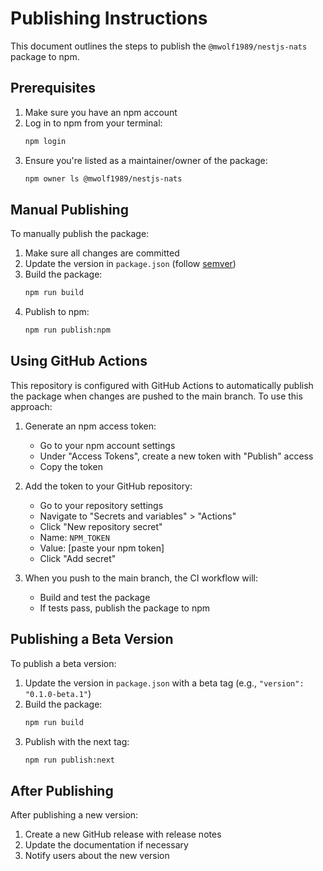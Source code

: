 # Publishing Instructions

This document outlines the steps to publish the `@mwolf1989/nestjs-nats` package to npm.

## Prerequisites

1. Make sure you have an npm account
2. Log in to npm from your terminal:
   ```bash
   npm login
   ```
3. Ensure you're listed as a maintainer/owner of the package:
   ```bash
   npm owner ls @mwolf1989/nestjs-nats
   ```

## Manual Publishing

To manually publish the package:

1. Make sure all changes are committed
2. Update the version in `package.json` (follow [semver](https://semver.org/))
3. Build the package:
   ```bash
   npm run build
   ```
4. Publish to npm:
   ```bash
   npm run publish:npm
   ```

## Using GitHub Actions

This repository is configured with GitHub Actions to automatically publish the package when changes are pushed to the main branch. To use this approach:

1. Generate an npm access token:
   - Go to your npm account settings
   - Under "Access Tokens", create a new token with "Publish" access
   - Copy the token

2. Add the token to your GitHub repository:
   - Go to your repository settings
   - Navigate to "Secrets and variables" > "Actions"
   - Click "New repository secret"
   - Name: `NPM_TOKEN`
   - Value: [paste your npm token]
   - Click "Add secret"

3. When you push to the main branch, the CI workflow will:
   - Build and test the package
   - If tests pass, publish the package to npm

## Publishing a Beta Version

To publish a beta version:

1. Update the version in `package.json` with a beta tag (e.g., `"version": "0.1.0-beta.1"`)
2. Build the package:
   ```bash
   npm run build
   ```
3. Publish with the next tag:
   ```bash
   npm run publish:next
   ```

## After Publishing

After publishing a new version:

1. Create a new GitHub release with release notes
2. Update the documentation if necessary
3. Notify users about the new version 